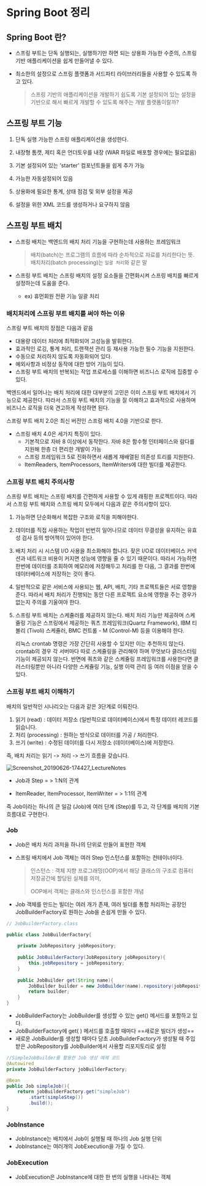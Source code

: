 # Spring Boot 정리



## Spring Boot 란?

- 스프링 부트는 단독 실행되는, 실행하기만 하면 되는 상용화 가능한 수준의, 스프링 기반 애플리케이션을 쉽게 만들어낼 수 있다.

- 최소한의 설정으로 스프링 플랫폼과 서드파티 라이브러리들을 사용할 수 있도록 하고 있다.

  > 스프링 기반의 애플리케이션을 개발하기 쉽도록 기본 설정되어 있는 설정을 기반으로 해서 빠르게 개발할 수 있도록 해주는 개발 플랫폼이랄까?



## 스프링 부트 기능

1. 단독 실행 가능한 스프링 애플리케이션을 생성한다.

   

2. 내장형 톰캣, 제티 혹은 언더토우를 내장 (WAR 파일로 배포할 경우에는 필요없음)

   

3. 기본 설정되어 있는 'starter' 컴포넌트들을 쉽게 추가 가능

   

4. 가능한 자동설정되어 있음

   

5. 상용화에 필요한 통계, 상태 점검 및 외부 설정을 제공

   

6. 설정을 위한 XML 코드를 생성하거나 요구하지 않음



## 스프링 부트 배치

- 스프링 배치는 백엔드의 배치 처리 기능을 구현하는데 사용하는 프레임워크

  > 배치(batch)는 프로그램의 흐름에 따라 순차적으로 자료를 처리한다는 뜻. 배치처리(batch processing)는 `일괄 처리`와 같은 말



- 스프링 부트 배치는 스프링 배치의 설정 요소들을 간편화시켜 스프링 배치를 빠르게 설정하는데 도움을 준다.
  - ex) 휴먼회원 전환 기능 일괄 처리



###  배치처리에 스프링 부트 배치를 써야 하는 이유

스프링 부트 배치의 장점은 다음과 같음

- 대용량 데이터 처리에 최적화되어 고성능을 발휘한다.
- 효과적인 로깅, 통계 처리, 트랜잭션 관리 등 재사용 가능한 필수 기능을 지원한다.
- 수동으로 처리하지 않도록 자동화되어 있다.
- 예외사항과 비정상 동작에 대한 방어 기능이 있다.
- 스프링 부트 배치의 반복되는 작업 프로세스를 이해하면 비즈니스 로직에 집중할 수 있다.

백엔드에서 일어나는 배치 처리에 대한 대부분의 고민은 이미 스프링 부트 배치에서 기능으로 제공한다. 따라서 스프링 부트 배치의 기능을 잘 이해하고 효과적으로 사용하며 비즈니스 로직을 더욱 견고하게 작성하면 된다.





스프링 부트 배치 2.0은 최신 버전인 스프링 배치 4.0을 기반으로 한다.

- 스프링 배치 4.0은 세가지 특징이 있다.
  - 기본적으로 자바 8 이상에서 동작한다. 자바 8은 함수형 인터페이스와 람다를 지원해 한층 더 편리한 개발이 가능
  - 스프링 프레임워크 5로 진화하면서 새롭게 재배열된 의존성 트리를 지원한다.
  - ItemReaders, ItemProcessors, ItemWriters에 대한 빌더를 제공한다.







### 스프링 부트 배치 주의사항

스프링 부트 배치는 스프링 배치를 간편하게 사용할 수 있게 래핑한 프로젝트이다. 따라서 스프링 부트 배치와 스프링 배치 모두에서 다음과 같은 주의사항이 있다.

1. 가능하면 단순화해서 복잡한 구조와 로직을 피해야한다.

2. 데이터를 직접 사용하는 작업이 빈번히 일어나므로 데이터 무결성을 유지하는 유효성 검사 등의 방어책이 있어야 한다.

3. 배치 처리 시 시스템 I/O 사용을 최소화해야 합니다. 잦은 I/O로 데이터베이스 커넥션과 네트워크 비용이 커지면 성능에 영향을 줄 수 있기 때문이다.  따라서 가능하면 한번에 데이터를 조회하여 메모리에 저장해두고 처리를 한 다음, 그 결과를 한번에 데이터베이스에 저장하는 것이 좋다.

4. 일반적으로 같은 서비스에 사용되는 웹, API, 배치, 기타 프로젝트들은 서로 영향을 준다. 따라서 배치 처리가 진행되는 동안 다른 프로젝트 요소에 영향을 주는 경우가 없는지 주의를 기울여야 한다.

5. 스프링 부트 배치는 스케쥴러를 제공하지 않는다. 배치 처리 기능만 제공하며 스케쥴링 기능은 스프링에서 제공하는 쿼츠 프레임워크(Quartz Framework), IBM 티볼리 (Tivoli) 스케쥴러, BMC 컨트롤 - M (Control-M) 등을 이용해야 한다. 

   리눅스 crontab 명령은 가장 간단히 사용할 수 있지만 이는 추천하지 않는다. crontab의 경우 각 서버마다 따로 스케쥴링을 관리해야 하며 무엇보다 클러스터링 기능이 제공되지 않는다. 반면에 쿼츠와 같은 스케쥴링 프레임워크를 사용한다면 클러스터링뿐만 아니라 다양한 스케쥴링 기능, 실행 이력 관리 등 여러 이점을 얻을 수 있다.





### 스프링 부트 배치 이해하기

배치의 일반적인 시나리오는 다음과 같은 3단계로 이뤄진다.

1. 읽기 (read) : 데이터 저장소 (일반적으로 데이터베이스)에서 특정 데이터 레코드를 읽습니다.
2. 처리 (processing) : 원하는 방식으로 데이터를 가공 / 처리한다.
3. 쓰기 (write) : 수정된 데이터를 다시 저장소 (데이터베이스)에 저장한다.

즉, 배치 처리는 읽기 -> 처리 -> 쓰기 흐름을 갖습니다. 

![Screenshot_20190626-174427_LectureNotes](https://img1.daumcdn.net/thumb/R1280x0/?scode=mtistory2&fname=https%3A%2F%2Fk.kakaocdn.net%2Fdn%2FMCRsy%2FbtqwqkmgjRA%2FmgxcxyysONngq4W7i2lGA1%2Fimg.jpg)



- Job과 Step = > 1:N의 관계

  

- ItemReader, ItemProcessor, ItemWriter = > 1:1의 관계

즉 Job이라는 하나의 큰 일감 (Job)에 여러 단계 (Step)를 두고, 각 단계를 배치의 기본 흐름대로 구현한다.



### Job

- Job은 배치 처리 과저을 하나의 단위로 만들어 표현한 객체

- 스프링 배치에서 Job 객체는 여러 Step 인스턴스를 포함하는 컨테이너이다.

  > 인스턴스 : 객체 지향 프로그래밍(OOP)에서 해당 클래스의 구조로 컴퓨터 저장공간에 할당된 실체를 의미,
  >
  > OOP에서 객체는 클래스와 인스턴스를 포함한 개념

- Job 객체를 만드는 빌더는 여러 개가 존재, 여러 빌더를 통합 처리하는 공장인 JobBuilderFactory로 원하는 Job을 손쉽게 만들 수 있다.




```java
// JobBuilderFactory.class

public class JobBuilderFactory{
    
    private JobRepository jobRepository;
    
    public JobBuilderFactory(JobRepository jobRepository){
        this.jobRepository = jobRepository;
    }
    
    public JobBuilder get(String name){
        JobBuilder builder = new JobBuilder(name).repository(jobRepository);
        return builder;
    }
}

```

- JobBuilderFactory는 JobBuilder를 생성할 수 있는 get() 메서드를 포함하고 있다.
- JobBuilderFactory에 get( ) 메서드를 호출할 때마다 ==새로운 빌더가 생성==
- 새로운 JobBuilder를 생성할 때마다 당초 JobBuilderFactory가 생성될 때 주입받은 JobRepository를 JobBuilder에서 사용할 리포지토리로 설정

```java
//SimpleJobBuilder를 활용한 Job 생성 예제 코드
@Autowired
private JobBuilderFactory jobBuilderFactory;

@Bean
public Job simpleJob(){
    return jobBuilderFactory.get("simpleJob")
        .start(simpleStep())
        .build();
}
```





### JobInstance

- JobInstance는 배치에서 Job이 실행될 때 하나의 Job 실행 단위
- JobInstance는 여러개의 JobExecution을 가질 수 있다.



### JobExecution

- JobExecution은 JobInstance에 대한 한 번의 실행을 나타내는 객체

